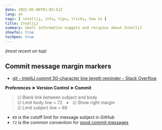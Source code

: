```yaml
---
date: 2022-05-06T01:03:51Z
lang: en
tags: [ intellij, info, tips, tricks, how to ]
title: IntelliJ
summary: Small information nuggets and recipies about IntelliJ
showToc: true
tocOpen: true
---
```


*(most recent on top)*

## Commit message margin markers

* [git - IntelliJ commit 50-character line length reminder - Stack Overflow](https://stackoverflow.com/a/64709473)

**Preferences ➤ Version Control ➤ Commit**

> ☑ Blank link between subject and body  
> ☑ Limit body line = 72 &nbsp; **+** &nbsp; ☑ Show right margin  
> ☑ Limit subject line = 69

* `69` is the cutoff limit for message subject in GitHub
* `72` is the common convention for [good commit messages](https://tbaggery.com/2008/04/19/a-note-about-git-commit-messages.html)
